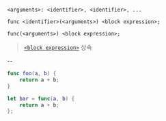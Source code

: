 ```
<arguments>: <identifier>, <identifier>, ...

func <identifier>(<arguments>) <block expression>;

func(<arguments>) <block expression>;
```

> [`<block expression>`](./block_expression.md) 상속

--

```swift
func foo(a, b) {
    return a + b;
}

let bar = func(a, b) {
    return a + b;
};
```
